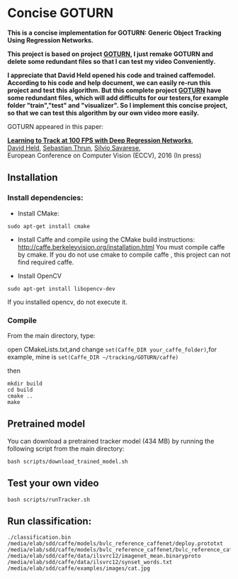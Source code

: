 # Concise GOTURN

**This is a concise implementation for GOTURN: Generic Object Tracking Using Regression Networks.**

**This project is based on project  [GOTURN](http://davheld.github.io/GOTURN/GOTURN.html), I just remake GOTURN and delete some redundant files so that I can test my video Conveniently.**

**I appreciate that David Held opened his code and trained caffemodel. According to his code and help document, we can easily re-run this project and test this algorithm. But this complete project [GOTURN](http://davheld.github.io/GOTURN/GOTURN.html) have some redundant files, which will add difficults for our testers,for example folder "train","test" and "visualizer". So I implement this concise project, so that we can test this algorithm by our own video more easily.**


GOTURN appeared in this paper:

**[Learning to Track at 100 FPS with Deep Regression Networks](http://davheld.github.io/GOTURN/GOTURN.html)**,
<br>
[David Held](http://davheld.github.io/),
[Sebastian Thrun](http://robots.stanford.edu/),
[Silvio Savarese](http://cvgl.stanford.edu/silvio/),
<br>
European Conference on Computer Vision (ECCV), 2016 (In press)



## Installation

### Install dependencies:

* Install CMake:
```
sudo apt-get install cmake
```

* Install Caffe and compile using the CMake build instructions:
http://caffe.berkeleyvision.org/installation.html
You must compile caffe by cmake. If you do not use cmake to compile caffe , this project can not find required caffe.

* Install OpenCV
```
sudo apt-get install libopencv-dev
```
If you installed opencv, do not execute it.


### Compile

From the main directory, type:

open CMakeLists.txt,and change `set(Caffe_DIR your_caffe_folder)`,for example, mine is `set(Caffe_DIR ~/tracking/GOTURN/caffe)`

then
```
mkdir build
cd build
cmake ..
make
```

## Pretrained model
You can download a pretrained tracker model (434 MB) by running the following script from the main directory:

```
bash scripts/download_trained_model.sh
```

## Test your own video
```
bash scripts/runTracker.sh
```


## Run classification:
```
./classification.bin   /media/elab/sdd/caffe/models/bvlc_reference_caffenet/deploy.prototxt   /media/elab/sdd/caffe/models/bvlc_reference_caffenet/bvlc_reference_caffenet.caffemodel   /media/elab/sdd/caffe/data/ilsvrc12/imagenet_mean.binaryproto   /media/elab/sdd/caffe/data/ilsvrc12/synset_words.txt   /media/elab/sdd/caffe/examples/images/cat.jpg
```
